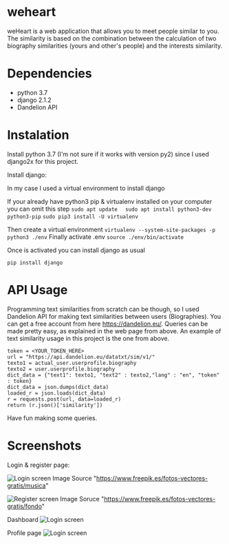 # weheart
weHeart is a web application that allows you to meet people similar to you. The similarity is based on the combination between the calculation of two biography similarities (yours and other's people) and the interests similarity.

# Dependencies 

* python 3.7
* django 2.1.2 
* Dandelion API

# Instalation 

Install python 3.7 (I'm not sure if it  works with version py2) since 
I used django2x for this project.

Install django: 

In my case I used a virtual environment to install django

If your already have python3 pip & virtualenv installed on your computer you can omit this step 
```sudo apt update ```
``` sudo apt install python3-dev python3-pip```
```sudo pip3 install -U virtualenv ```

Then create a virtual environment
```virtualenv --system-site-packages -p python3 ./env```
Finally activate .env
```source ./env/bin/activate```

Once is activated you can install django as usual

```pip install django```

# API Usage

Programming text similarities from scratch can be though, so I used Dandelion API for making text similarities between users (Biographies). 
You can get a free account from here https://dandelion.eu/. 
Queries can be made pretty easy, as explained in the web page from above. An example of text similarity usage
in this project is the one from above. 

```
token = <YOUR_TOKEN_HERE>
url = "https://api.dandelion.eu/datatxt/sim/v1/"
texto1 = actual_user.userprofile.biography
texto2 = user.userprofile.biography
dict_data = {"text1": texto1, "text2" : texto2,"lang" : "en", "token" : token}
dict_data = json.dumps(dict_data)
loaded_r = json.loads(dict_data)
r = requests.post(url, data=loaded_r)
return (r.json()['similarity'])
``` 

Have fun making some queries.

# Screenshots

Login & register page:

![Login screen](login.png)
Image Source "https://www.freepik.es/fotos-vectores-gratis/musica"

![Register screen](register.png)
Image Soruce "https://www.freepik.es/fotos-vectores-gratis/fondo"

Dashboard
![Login screen](dashboard.png)

Profile page
![Login screen](profile.png)
